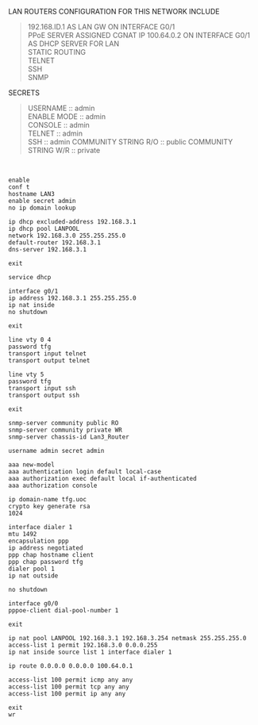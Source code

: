 LAN ROUTERS CONFIGURATION FOR THIS NETWORK INCLUDE  

>192.168.ID.1 AS LAN GW ON INTERFACE G0/1  
>PPoE SERVER ASSIGNED CGNAT IP 100.64.0.2 ON INTERFACE G0/1  
>AS DHCP SERVER FOR LAN  
>STATIC ROUTING  
>TELNET  
>SSH  
>SNMP
  
SECRETS  

>USERNAME    :: admin  
>ENABLE MODE :: admin  
>CONSOLE     :: admin  
>TELNET      :: admin  
>SSH         :: admin 
>COMMUNITY STRING R/O :: public
>COMMUNITY STRING W/R :: private
  
&nbsp;  
  
```
enable
conf t
hostname LAN3
enable secret admin
no ip domain lookup

ip dhcp excluded-address 192.168.3.1
ip dhcp pool LANPOOL
network 192.168.3.0 255.255.255.0
default-router 192.168.3.1
dns-server 192.168.3.1

exit

service dhcp

interface g0/1
ip address 192.168.3.1 255.255.255.0
ip nat inside
no shutdown

exit

line vty 0 4
password tfg
transport input telnet
transport output telnet

line vty 5
password tfg
transport input ssh
transport output ssh

exit

snmp-server community public RO
snmp-server community private WR
snmp-server chassis-id Lan3_Router

username admin secret admin

aaa new-model
aaa authentication login default local-case
aaa authorization exec default local if-authenticated
aaa authorization console

ip domain-name tfg.uoc
crypto key generate rsa
1024

interface dialer 1
mtu 1492
encapsulation ppp
ip address negotiated 
ppp chap hostname client
ppp chap password tfg
dialer pool 1
ip nat outside

no shutdown

interface g0/0
pppoe-client dial-pool-number 1

exit

ip nat pool LANPOOL 192.168.3.1 192.168.3.254 netmask 255.255.255.0
access-list 1 permit 192.168.3.0 0.0.0.255
ip nat inside source list 1 interface dialer 1

ip route 0.0.0.0 0.0.0.0 100.64.0.1

access-list 100 permit icmp any any
access-list 100 permit tcp any any
access-list 100 permit ip any any

exit
wr
```
